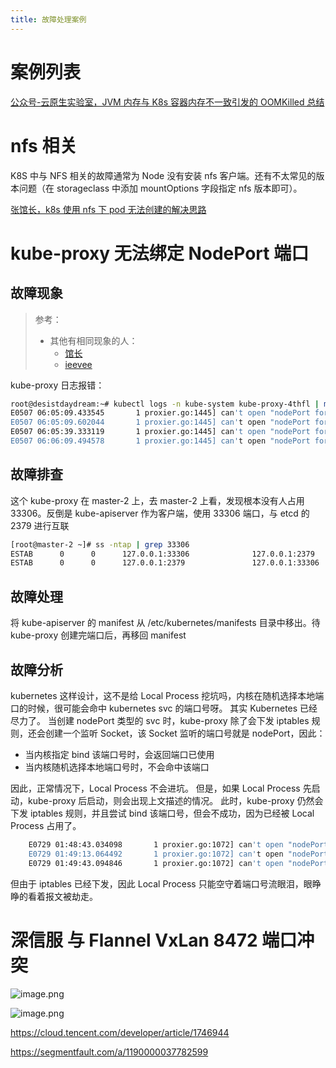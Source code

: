 ```yaml
---
title: 故障处理案例
---
```


# 案例列表

[公众号-云原生实验室，JVM 内存与 K8s 容器内存不一致引发的 OOMKilled 总结](https://mp.weixin.qq.com/s/m4x_o0WC26oivNAPwGflVg)

# nfs 相关

K8S 中与 NFS 相关的故障通常为 Node 没有安装 nfs 客户端。还有不太常见的版本问题（在 storageclass 中添加 mountOptions 字段指定 nfs 版本即可）。

[张馆长，k8s 使用 nfs 下 pod 无法创建的解决思路](https://zhangguanzhang.github.io/2023/08/18/kubernetes-nfs-waiting-condition/)

# kube-proxy 无法绑定 NodePort 端口

## 故障现象

> 参考：
>
> - 其他有相同现象的人：
>   - [馆长](https://zhangguanzhang.github.io/2019/07/08/nodeport-err/)
>   - [ieevee](https://ieevee.com/tech/2019/07/20/svc-nodeport.html)

kube-proxy 日志报错：

```bash
root@desistdaydream:~# kubectl logs -n kube-system kube-proxy-4thfl | more
E0507 06:05:09.433545       1 proxier.go:1445] can't open "nodePort for mysql/mysql-bj-net:mysql" (:33306/tcp), skipping this nodePort: listen tcp4 :33306: bind: address already in use
E0507 06:05:09.602044       1 proxier.go:1445] can't open "nodePort for mysql/mysql-bj-net:mysql" (:33306/tcp), skipping this nodePort: listen tcp4 :33306: bind: address already in use
E0507 06:05:39.333119       1 proxier.go:1445] can't open "nodePort for mysql/mysql-bj-net:mysql" (:33306/tcp), skipping this nodePort: listen tcp4 :33306: bind: address already in use
E0507 06:06:09.494578       1 proxier.go:1445] can't open "nodePort for mysql/mysql-bj-net:mysql" (:33306/tcp), skipping this nodePort: listen tcp4 :33306: bind: address already in use
```

## 故障排查

这个 kube-proxy 在 master-2 上，去 master-2 上看，发现根本没有人占用 33306。反倒是 kube-apiserver 作为客户端，使用 33306 端口，与 etcd 的 2379 进行互联

```bash
[root@master-2 ~]# ss -ntap | grep 33306
ESTAB      0      0      127.0.0.1:33306              127.0.0.1:2379                users:(("kube-apiserver",pid=2746,fd=77))
ESTAB      0      0      127.0.0.1:2379               127.0.0.1:33306               users:(("etcd",pid=2768,fd=100))
```

## 故障处理

将 kube-apiserver 的 manifest 从 /etc/kubernetes/manifests 目录中移出。待 kube-proxy 创建完端口后，再移回 manifest

## 故障分析

kubernetes 这样设计，这不是给 Local Process 挖坑吗，内核在随机选择本地端口的时候，很可能会命中 kubernetes svc 的端口号呀。
其实 Kubernetes 已经尽力了。
当创建 nodePort 类型的 svc 时，kube-proxy 除了会下发 iptables 规则，还会创建一个监听 Socket，该 Socket 监听的端口号就是 nodePort，因此：

- 当内核指定 bind 该端口号时，会返回端口已使用
- 当内核随机选择本地端口号时，不会命中该端口

因此，正常情况下，Local Process 不会进坑。
但是，如果 Local Process 先启动，kube-proxy 后启动，则会出现上文描述的情况。
此时，kube-proxy 仍然会下发 iptables 规则，并且尝试 bind 该端口号，但会不成功，因为已经被 Local Process 占用了。

```bash
    E0729 01:48:43.034098       1 proxier.go:1072] can't open "nodePort for default/nginx:" (:31325/tcp), skipping this nodePort: listen tcp :31325: bind: address already in use
    E0729 01:49:13.064492       1 proxier.go:1072] can't open "nodePort for default/nginx:" (:31325/tcp), skipping this nodePort: listen tcp :31325: bind: address already in use
    E0729 01:49:43.094846       1 proxier.go:1072] can't open "nodePort for default/nginx:" (:31325/tcp), skipping this nodePort: listen tcp :31325: bind: address already in use
```

但由于 iptables 已经下发，因此 Local Process 只能空守着端口号流眼泪，眼睁睁的看着报文被劫走。

# 深信服 与 Flannel VxLan 8472 端口冲突

![image.png](https://notes-learning.oss-cn-beijing.aliyuncs.com/ufbiwm/1625537665271-2ae56e76-3de0-4598-ac39-d3dd0a165198.png)

![image.png](https://notes-learning.oss-cn-beijing.aliyuncs.com/ufbiwm/1625537959161-bafbdab6-d95c-46b2-b4b7-1440ce01be81.png)

https://cloud.tencent.com/developer/article/1746944

https://segmentfault.com/a/1190000037782599
